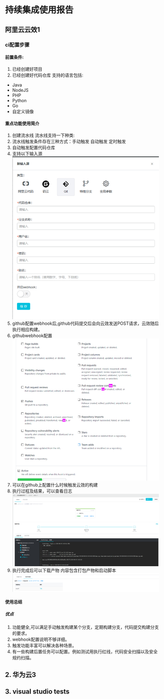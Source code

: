# 持续集成使用报告

## 阿里云云效1

### ci配置步骤

#### 前置条件: 
1. 已经创建好项目
2. 已经创建好代码仓库 支持的语言包括:
- Java
- NodeJS
- PHP
- Python
- Go
- 自定义镜像

#### 重点功能使用简介
1. 创建流水线 流水线支持一下种类:
2. 流水线触发条件存在三种方式：手动触发 自动触发 定时触发
3. 自动触发配置代码仓库
4. 支持以下输入源
![Image text](./report/jpg/流水线输入源支持列表.png)
5. github配置webhook后,github代码提交后会向云效发送POST请求，云效随后执行相应构建。
6. githubwebhook配置
![Image text](./report/jpg/githubwebhook配置.png)
7. 可以在github上配置什么时候触发云效的构建
8. 执行过程及结果，可以查看日志
![Image text](./report/jpg/构建结果.png)
9. 执行完成后可以下载产物 内容包含打包产物和启动脚本
![Image text](./report/jpg/下载.png)

#### 使用总结
##### 优点
1. 功能健全,可以满足手动触发构建某个分支，定期构建分支，代码提交构建分支的要求。
2. webhook配置说明不够详细。
3. 触发功能丰富可以解决各种场景。
4. 有一些构建后置任务可以配置。例如测试用执行红线，代码安全扫描以及安全规约扫描。

## 2. 华为云3


## 3. visual studio tests
